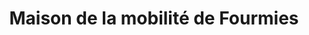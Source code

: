 ---
title: "Maison de la mobilité de Fourmies"
url: /fourmies/maison-de-la-mobilite-de-fourmies/
shop: vélo
---